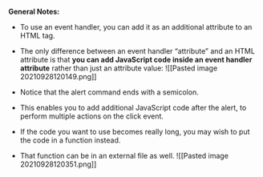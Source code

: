 **General Notes:**
* To use an event handler, you can add it as an additional attribute to an HTML tag.

* The only difference between an event handler “attribute” and an HTML attribute is that **you can add JavaScript code inside an event handler attribute** rather than just an attribute value:
![[Pasted image 20210928120149.png]]

* Notice that the alert command ends with a semicolon.

* This enables you to add additional JavaScript code after the alert, to perform multiple actions on the click event.

* If the code you want to use becomes really long, you may wish to put the code in a function instead.

* That function can be in an external file as well.
![[Pasted image 20210928120351.png]]